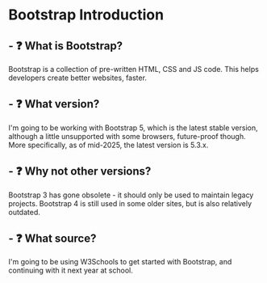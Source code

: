 #  Bootstrap Introduction

## - ❓ What is Bootstrap?
Bootstrap is a collection of pre-written HTML, CSS and JS code. This helps developers create better websites, faster.

## - ❓ What version?
I'm going to be working with Bootstrap 5, which is the latest stable version, although a little unsupported with some browsers, future-proof though. More specifically, as of mid-2025, the latest version is 5.3.x.

## - ❓ Why not other versions?
Bootstrap 3 has gone obsolete - it should only be used to maintain legacy projects.
Bootstrap 4 is still used in some older sites, but is also relatively outdated.

## - ❓ What source?
I'm going to be using W3Schools to get started with Bootstrap, and continuing with it next year at school.
